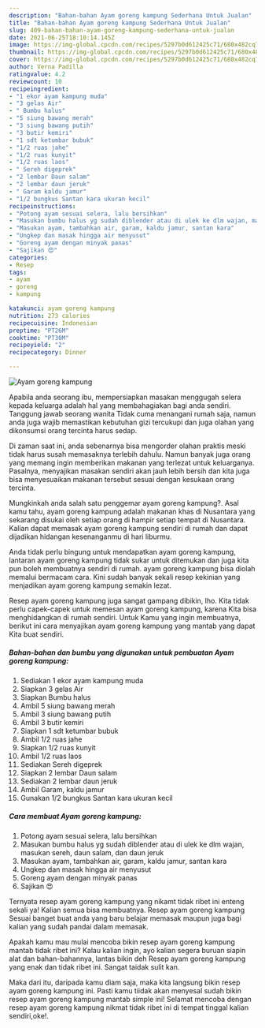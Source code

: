 ```yaml
---
description: "Bahan-bahan Ayam goreng kampung Sederhana Untuk Jualan"
title: "Bahan-bahan Ayam goreng kampung Sederhana Untuk Jualan"
slug: 409-bahan-bahan-ayam-goreng-kampung-sederhana-untuk-jualan
date: 2021-06-25T18:10:14.145Z
image: https://img-global.cpcdn.com/recipes/5297b0d612425c71/680x482cq70/ayam-goreng-kampung-foto-resep-utama.jpg
thumbnail: https://img-global.cpcdn.com/recipes/5297b0d612425c71/680x482cq70/ayam-goreng-kampung-foto-resep-utama.jpg
cover: https://img-global.cpcdn.com/recipes/5297b0d612425c71/680x482cq70/ayam-goreng-kampung-foto-resep-utama.jpg
author: Verna Padilla
ratingvalue: 4.2
reviewcount: 10
recipeingredient:
- "1 ekor ayam kampung muda"
- "3 gelas Air"
- " Bumbu halus"
- "5 siung bawang merah"
- "3 siung bawang putih"
- "3 butir kemiri"
- "1 sdt ketumbar bubuk"
- "1/2 ruas jahe"
- "1/2 ruas kunyit"
- "1/2 ruas laos"
- " Sereh digeprek"
- "2 lembar Daun salam"
- "2 lembar daun jeruk"
- " Garam kaldu jamur"
- "1/2 bungkus Santan kara ukuran kecil"
recipeinstructions:
- "Potong ayam sesuai selera, lalu bersihkan"
- "Masukan bumbu halus yg sudah diblender atau di ulek ke dlm wajan, masukan sereh, daun salam, dan daun jeruk"
- "Masukan ayam, tambahkan air, garam, kaldu jamur, santan kara"
- "Ungkep dan masak hingga air menyusut"
- "Goreng ayam dengan minyak panas"
- "Sajikan 😍"
categories:
- Resep
tags:
- ayam
- goreng
- kampung

katakunci: ayam goreng kampung 
nutrition: 273 calories
recipecuisine: Indonesian
preptime: "PT26M"
cooktime: "PT30M"
recipeyield: "2"
recipecategory: Dinner

---
```



![Ayam goreng kampung](https://img-global.cpcdn.com/recipes/5297b0d612425c71/680x482cq70/ayam-goreng-kampung-foto-resep-utama.jpg)

Apabila anda seorang ibu, mempersiapkan masakan menggugah selera kepada keluarga adalah hal yang membahagiakan bagi anda sendiri. Tanggung jawab seorang  wanita Tidak cuma menangani rumah saja, namun anda juga wajib memastikan kebutuhan gizi tercukupi dan juga olahan yang dikonsumsi orang tercinta harus sedap.

Di zaman  saat ini, anda sebenarnya bisa mengorder olahan praktis meski tidak harus susah memasaknya terlebih dahulu. Namun banyak juga orang yang memang ingin memberikan makanan yang terlezat untuk keluarganya. Pasalnya, menyajikan masakan sendiri akan jauh lebih bersih dan kita juga bisa menyesuaikan makanan tersebut sesuai dengan kesukaan orang tercinta. 



Mungkinkah anda salah satu penggemar ayam goreng kampung?. Asal kamu tahu, ayam goreng kampung adalah makanan khas di Nusantara yang sekarang disukai oleh setiap orang di hampir setiap tempat di Nusantara. Kalian dapat memasak ayam goreng kampung sendiri di rumah dan dapat dijadikan hidangan kesenanganmu di hari liburmu.

Anda tidak perlu bingung untuk mendapatkan ayam goreng kampung, lantaran ayam goreng kampung tidak sukar untuk ditemukan dan juga kita pun boleh membuatnya sendiri di rumah. ayam goreng kampung bisa diolah memalui bermacam cara. Kini sudah banyak sekali resep kekinian yang menjadikan ayam goreng kampung semakin lezat.

Resep ayam goreng kampung juga sangat gampang dibikin, lho. Kita tidak perlu capek-capek untuk memesan ayam goreng kampung, karena Kita bisa menghidangkan di rumah sendiri. Untuk Kamu yang ingin membuatnya, berikut ini cara menyajikan ayam goreng kampung yang mantab yang dapat Kita buat sendiri.

<!--inarticleads1-->

##### Bahan-bahan dan bumbu yang digunakan untuk pembuatan Ayam goreng kampung:

1. Sediakan 1 ekor ayam kampung muda
1. Siapkan 3 gelas Air
1. Siapkan  Bumbu halus
1. Ambil 5 siung bawang merah
1. Ambil 3 siung bawang putih
1. Ambil 3 butir kemiri
1. Siapkan 1 sdt ketumbar bubuk
1. Ambil 1/2 ruas jahe
1. Siapkan 1/2 ruas kunyit
1. Ambil 1/2 ruas laos
1. Sediakan  Sereh digeprek
1. Siapkan 2 lembar Daun salam
1. Sediakan 2 lembar daun jeruk
1. Ambil  Garam, kaldu jamur
1. Gunakan 1/2 bungkus Santan kara ukuran kecil




<!--inarticleads2-->

##### Cara membuat Ayam goreng kampung:

1. Potong ayam sesuai selera, lalu bersihkan
1. Masukan bumbu halus yg sudah diblender atau di ulek ke dlm wajan, masukan sereh, daun salam, dan daun jeruk
1. Masukan ayam, tambahkan air, garam, kaldu jamur, santan kara
1. Ungkep dan masak hingga air menyusut
1. Goreng ayam dengan minyak panas
1. Sajikan 😍




Ternyata resep ayam goreng kampung yang nikamt tidak ribet ini enteng sekali ya! Kalian semua bisa membuatnya. Resep ayam goreng kampung Sesuai banget buat anda yang baru belajar memasak maupun juga bagi kalian yang sudah pandai dalam memasak.

Apakah kamu mau mulai mencoba bikin resep ayam goreng kampung mantab tidak ribet ini? Kalau kalian ingin, ayo kalian segera buruan siapin alat dan bahan-bahannya, lantas bikin deh Resep ayam goreng kampung yang enak dan tidak ribet ini. Sangat taidak sulit kan. 

Maka dari itu, daripada kamu diam saja, maka kita langsung bikin resep ayam goreng kampung ini. Pasti kamu tiidak akan menyesal sudah bikin resep ayam goreng kampung mantab simple ini! Selamat mencoba dengan resep ayam goreng kampung nikmat tidak ribet ini di tempat tinggal kalian sendiri,oke!.

